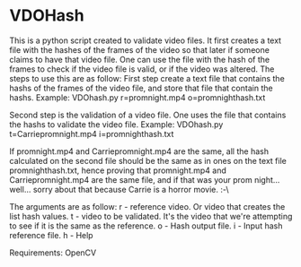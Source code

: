 # VDOHash
This is a python script created to validate video files.
It first creates a text file with the hashes of the frames of the video so that later if someone claims to have that video file. One can use the file with the hash of the frames to check if the video file is valid, or if the video was altered.
The steps to use this are as follow:
First step create a text file that contains the hashs of the frames of the video file, and store that file that contain the hashs.
Example: VDOhash.py r=promnight.mp4 o=promnighthash.txt

Second step is the validation of a video file. One uses the file that contains the hashs to validate the video file.
Example: VDOhash.py t=Carriepromnight.mp4 i=promnighthash.txt

If promnight.mp4 and Carriepromnight.mp4 are the same, all the hash calculated on the second file should be the same as in ones on the text file promnighthash.txt, 
hence proving that promnight.mp4 and Carriepromnight.mp4 are the same file, and if that was your prom night... well... sorry about that because Carrie is a horror movie. :-\

The arguments are as follow:
     r - reference video. Or video that creates the list hash values.
     t - video to be validated. It's the video that we're attempting to see if it is the same as the reference.
     o - Hash output file.
     i - Input hash reference file.
     h - Help
     
Requirements:
OpenCV
